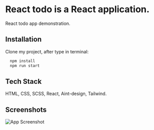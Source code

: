 
# React todo is a React application.

React todo app demonstration.


## Installation

Clone my project, after type in terminal:

```bash
  npm install 
  npm run start
```

## Tech Stack

HTML, CSS, SCSS, React, Aint-design, Tailwind.

## Screenshots

![App Screenshot](https://i.postimg.cc/x8jrmmzz/react-todo.jpg)
